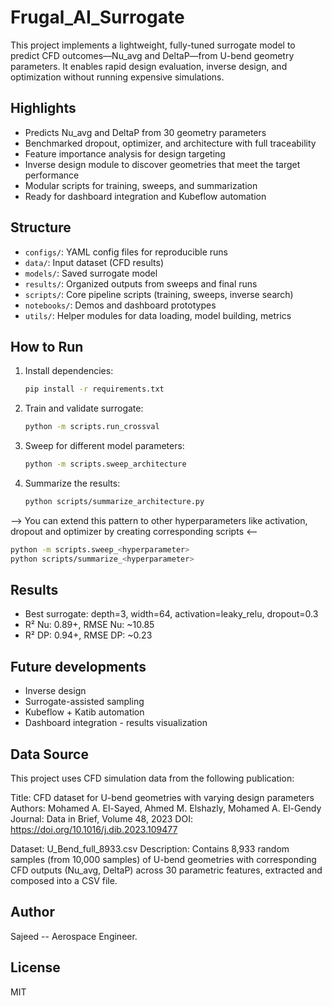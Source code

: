 # Frugal_AI_Surrogate
This project implements a lightweight, fully-tuned surrogate model to predict CFD outcomes—Nu_avg and DeltaP—from U-bend geometry parameters. It enables rapid design evaluation, inverse design, and optimization without running expensive simulations.

## Highlights

- Predicts Nu_avg and DeltaP from 30 geometry parameters
- Benchmarked dropout, optimizer, and architecture with full traceability
- Feature importance analysis for design targeting
- Inverse design module to discover geometries that meet the target performance
- Modular scripts for training, sweeps, and summarization
- Ready for dashboard integration and Kubeflow automation

## Structure

- `configs/`: YAML config files for reproducible runs
- `data/`: Input dataset (CFD results)
- `models/`: Saved surrogate model
- `results/`: Organized outputs from sweeps and final runs
- `scripts/`: Core pipeline scripts (training, sweeps, inverse search)
- `notebooks/`: Demos and dashboard prototypes
- `utils/`: Helper modules for data loading, model building, metrics

##  How to Run

1. Install dependencies:
   ```bash
   pip install -r requirements.txt
2. Train and validate surrogate:
   ```bash
   python -m scripts.run_crossval
3. Sweep for different model parameters:
   ```bash
   python -m scripts.sweep_architecture
4. Summarize the results:
   ```bash
   python scripts/summarize_architecture.py
--> You can extend this pattern to other hyperparameters like activation, dropout and optimizer by creating corresponding scripts <--
```bash
python -m scripts.sweep_<hyperparameter>
python scripts/summarize_<hyperparameter>
```
## Results

- Best surrogate: depth=3, width=64, activation=leaky_relu, dropout=0.3
- R² Nu: 0.89+, RMSE Nu: ~10.85
- R² DP: 0.94+, RMSE DP: ~0.23
  
## Future developments

- Inverse design
- Surrogate-assisted sampling
- Kubeflow + Katib automation
- Dashboard integration - results visualization

## Data Source

This project uses CFD simulation data from the following publication:

Title: CFD dataset for U-bend geometries with varying design parameters
Authors: Mohamed A. El-Sayed, Ahmed M. Elshazly, Mohamed A. El-Gendy
Journal: Data in Brief, Volume 48, 2023
DOI: https://doi.org/10.1016/j.dib.2023.109477

Dataset: U_Bend_full_8933.csv
Description: Contains 8,933 random samples (from 10,000 samples) of U-bend geometries with corresponding CFD outputs (Nu_avg, DeltaP) across 30 parametric features, extracted and composed into a CSV file. 

  
## Author
Sajeed -- Aerospace Engineer.


## License
MIT


